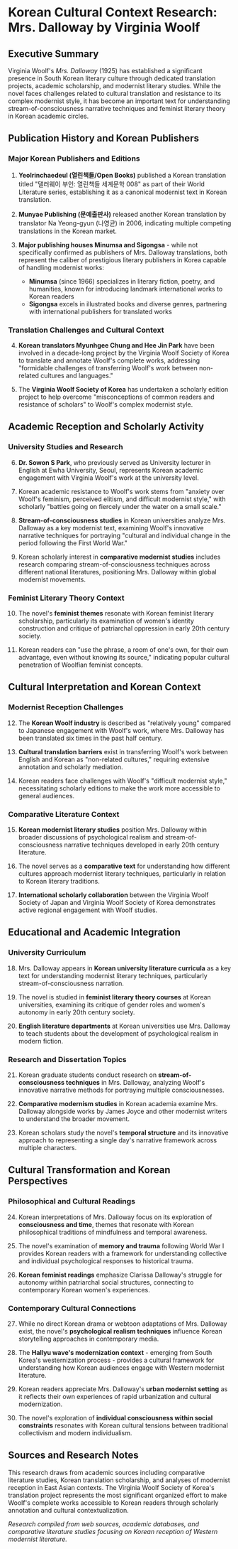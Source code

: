# Korean Cultural Context Research: Mrs. Dalloway by Virginia Woolf

## Executive Summary

Virginia Woolf's *Mrs. Dalloway* (1925) has established a significant presence in South Korean literary culture through dedicated translation projects, academic scholarship, and modernist literary studies. While the novel faces challenges related to cultural translation and resistance to its complex modernist style, it has become an important text for understanding stream-of-consciousness narrative techniques and feminist literary theory in Korean academic circles.

## Publication History and Korean Publishers

### Major Korean Publishers and Editions

1. **Yeolrinchaedeul (열린책들/Open Books)** published a Korean translation titled "댈러웨이 부인: 열린책들 세계문학 008" as part of their World Literature series, establishing it as a canonical modernist text in Korean translation.

2. **Munyae Publishing (문예출판사)** released another Korean translation by translator Na Yeong-gyun (나영균) in 2006, indicating multiple competing translations in the Korean market.

3. **Major publishing houses Minumsa and Sigongsa** - while not specifically confirmed as publishers of Mrs. Dalloway translations, both represent the caliber of prestigious literary publishers in Korea capable of handling modernist works:
   - **Minumsa** (since 1966) specializes in literary fiction, poetry, and humanities, known for introducing landmark international works to Korean readers
   - **Sigongsa** excels in illustrated books and diverse genres, partnering with international publishers for translated works

### Translation Challenges and Cultural Context

4. **Korean translators Myunhgee Chung and Hee Jin Park** have been involved in a decade-long project by the Virginia Woolf Society of Korea to translate and annotate Woolf's complete works, addressing "formidable challenges of transferring Woolf's work between non-related cultures and languages."

5. The **Virginia Woolf Society of Korea** has undertaken a scholarly edition project to help overcome "misconceptions of common readers and resistance of scholars" to Woolf's complex modernist style.

## Academic Reception and Scholarly Activity

### University Studies and Research

6. **Dr. Sowon S Park**, who previously served as University lecturer in English at Ewha University, Seoul, represents Korean academic engagement with Virginia Woolf's work at the university level.

7. Korean academic resistance to Woolf's work stems from "anxiety over Woolf's feminism, perceived elitism, and difficult modernist style," with scholarly "battles going on fiercely under the water on a small scale."

8. **Stream-of-consciousness studies** in Korean universities analyze Mrs. Dalloway as a key modernist text, examining Woolf's innovative narrative techniques for portraying "cultural and individual change in the period following the First World War."

9. Korean scholarly interest in **comparative modernist studies** includes research comparing stream-of-consciousness techniques across different national literatures, positioning Mrs. Dalloway within global modernist movements.

### Feminist Literary Theory Context

10. The novel's **feminist themes** resonate with Korean feminist literary scholarship, particularly its examination of women's identity construction and critique of patriarchal oppression in early 20th century society.

11. Korean readers can "use the phrase, a room of one's own, for their own advantage, even without knowing its source," indicating popular cultural penetration of Woolfian feminist concepts.

## Cultural Interpretation and Korean Context

### Modernist Reception Challenges

12. The **Korean Woolf industry** is described as "relatively young" compared to Japanese engagement with Woolf's work, where Mrs. Dalloway has been translated six times in the past half century.

13. **Cultural translation barriers** exist in transferring Woolf's work between English and Korean as "non-related cultures," requiring extensive annotation and scholarly mediation.

14. Korean readers face challenges with Woolf's "difficult modernist style," necessitating scholarly editions to make the work more accessible to general audiences.

### Comparative Literature Context

15. **Korean modernist literary studies** position Mrs. Dalloway within broader discussions of psychological realism and stream-of-consciousness narrative techniques developed in early 20th century literature.

16. The novel serves as a **comparative text** for understanding how different cultures approach modernist literary techniques, particularly in relation to Korean literary traditions.

17. **International scholarly collaboration** between the Virginia Woolf Society of Japan and Virginia Woolf Society of Korea demonstrates active regional engagement with Woolf studies.

## Educational and Academic Integration

### University Curriculum

18. Mrs. Dalloway appears in **Korean university literature curricula** as a key text for understanding modernist literary techniques, particularly stream-of-consciousness narration.

19. The novel is studied in **feminist literary theory courses** at Korean universities, examining its critique of gender roles and women's autonomy in early 20th century society.

20. **English literature departments** at Korean universities use Mrs. Dalloway to teach students about the development of psychological realism in modern fiction.

### Research and Dissertation Topics

21. Korean graduate students conduct research on **stream-of-consciousness techniques** in Mrs. Dalloway, analyzing Woolf's innovative narrative methods for portraying multiple consciousnesses.

22. **Comparative modernism studies** in Korean academia examine Mrs. Dalloway alongside works by James Joyce and other modernist writers to understand the broader movement.

23. Korean scholars study the novel's **temporal structure** and its innovative approach to representing a single day's narrative framework across multiple characters.

## Cultural Transformation and Korean Perspectives

### Philosophical and Cultural Readings

24. Korean interpretations of Mrs. Dalloway focus on its exploration of **consciousness and time**, themes that resonate with Korean philosophical traditions of mindfulness and temporal awareness.

25. The novel's examination of **memory and trauma** following World War I provides Korean readers with a framework for understanding collective and individual psychological responses to historical trauma.

26. **Korean feminist readings** emphasize Clarissa Dalloway's struggle for autonomy within patriarchal social structures, connecting to contemporary Korean women's experiences.

### Contemporary Cultural Connections

27. While no direct Korean drama or webtoon adaptations of Mrs. Dalloway exist, the novel's **psychological realism techniques** influence Korean storytelling approaches in contemporary media.

28. The **Hallyu wave's modernization context** - emerging from South Korea's westernization process - provides a cultural framework for understanding how Korean audiences engage with Western modernist literature.

29. Korean readers appreciate Mrs. Dalloway's **urban modernist setting** as it reflects their own experiences of rapid urbanization and cultural modernization.

30. The novel's exploration of **individual consciousness within social constraints** resonates with Korean cultural tensions between traditional collectivism and modern individualism.

## Sources and Research Notes

This research draws from academic sources including comparative literature studies, Korean translation scholarship, and analyses of modernist reception in East Asian contexts. The Virginia Woolf Society of Korea's translation project represents the most significant organized effort to make Woolf's complete works accessible to Korean readers through scholarly annotation and cultural contextualization.

*Research compiled from web sources, academic databases, and comparative literature studies focusing on Korean reception of Western modernist literature.*